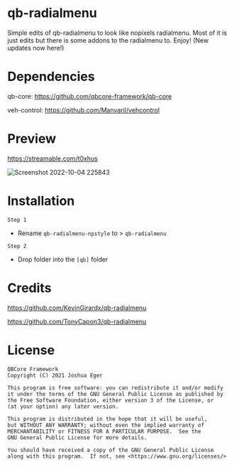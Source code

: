 # qb-radialmenu 
Simple edits of qb-radialmenu to look like nopixels radialmenu. Most of it is just edits but there is some addons to the radialmenu to. Enjoy! (New updates now here!)

# Dependencies
qb-core: https://github.com/qbcore-framework/qb-core

veh-control: https://github.com/Manvaril/vehcontrol

# Preview
https://streamable.com/t0xhus

![Screenshot 2022-10-04 225843](https://user-images.githubusercontent.com/108560629/193971610-73419fed-f974-48cc-971c-ba128640f393.png)

# Installation
```Step 1```
- Rename ```qb-radialmenu-npstyle``` to > ```qb-radialmenu```

```Step 2```
- Drop folder into the ```[qb]``` folder

# Credits

https://github.com/KevinGirardx/qb-radialmenu

https://github.com/TonyCapon3/qb-radialmenu

# License

    QBCore Framework
    Copyright (C) 2021 Joshua Eger

    This program is free software: you can redistribute it and/or modify
    it under the terms of the GNU General Public License as published by
    the Free Software Foundation, either version 3 of the License, or
    (at your option) any later version.

    This program is distributed in the hope that it will be useful,
    but WITHOUT ANY WARRANTY; without even the implied warranty of
    MERCHANTABILITY or FITNESS FOR A PARTICULAR PURPOSE.  See the
    GNU General Public License for more details.

    You should have received a copy of the GNU General Public License
    along with this program.  If not, see <https://www.gnu.org/licenses/>
